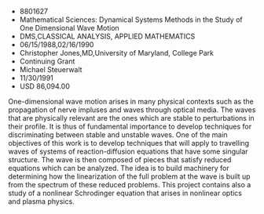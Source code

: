 
* 8801627
* Mathematical Sciences: Dynamical Systems Methods in the Study of One Dimensional Wave Motion
* DMS,CLASSICAL ANALYSIS, APPLIED MATHEMATICS
* 06/15/1988,02/16/1990
* Christopher Jones,MD,University of Maryland, College Park
* Continuing Grant
* Michael Steuerwalt
* 11/30/1991
* USD 86,094.00

One-dimensional wave motion arises in many physical contexts such as the
propagation of nerve impluses and waves through optical media. The waves that
are physically relevant are the ones which are stable to perturbations in their
profile. It is thus of fundamental importance to develop techniques for
discriminating between stable and unstable waves. One of the main objectives of
this work is to develop techniques that will apply to travelling waves of
systems of reaction-diffusion equations that have some singular structure. The
wave is then composed of pieces that satisfy reduced equations which can be
analyzed. The idea is to build machinery for determining how the linearization
of the full problem at the wave is built up from the spectrum of these reduced
problems. This project contains also a study of a nonlinear Schrodinger equation
that arises in nonlinear optics and plasma physics.
